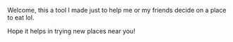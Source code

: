 Welcome, this a tool I made just to help me or my friends decide on a place to eat lol. 

Hope it helps in trying new places near you!
